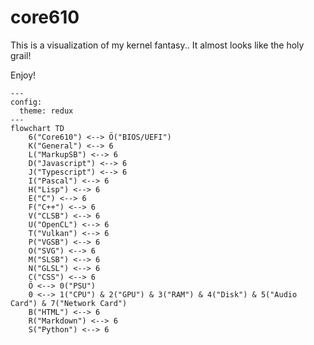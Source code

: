 # core610

This is a visualization of my kernel fantasy.. It almost looks like the holy grail!

Enjoy!

```mermaid
---
config:
  theme: redux
---
flowchart TD
    6("Core610") <--> Ö("BIOS/UEFI")
    K("General") <--> 6
    L("MarkupSB") <--> 6
    D("Javascript") <--> 6
    J("Typescript") <--> 6
    I("Pascal") <--> 6
    H("Lisp") <--> 6
    E("C") <--> 6
    F("C++") <--> 6
    V("CLSB") <--> 6
    U("OpenCL") <--> 6
    T("Vulkan") <--> 6
    P("VGSB") <--> 6
    O("SVG") <--> 6
    M("SLSB") <--> 6
    N("GLSL") <--> 6
    C("CSS") <--> 6
    Ö <--> 0("PSU")
    0 <--> 1("CPU") & 2("GPU") & 3("RAM") & 4("Disk") & 5("Audio Card") & 7("Network Card")
    B("HTML") <--> 6
    R("Markdown") <--> 6
    S("Python") <--> 6
```
